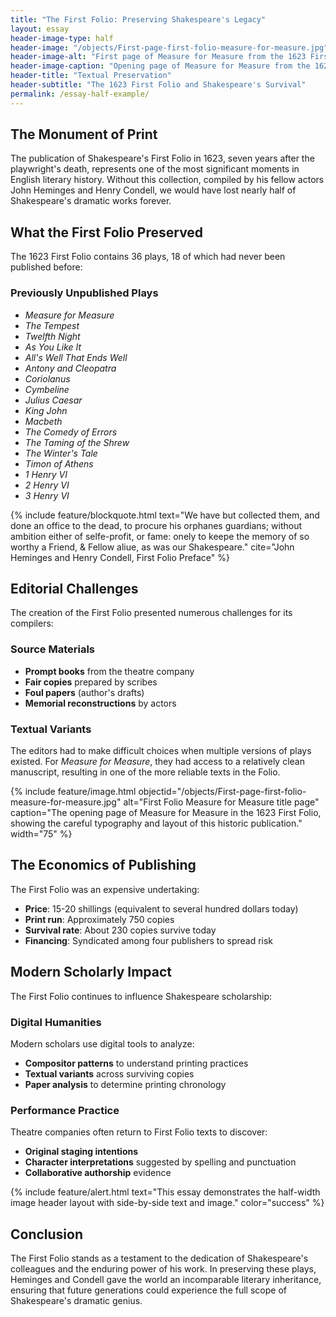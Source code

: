 ```yaml
---
title: "The First Folio: Preserving Shakespeare's Legacy"
layout: essay
header-image-type: half
header-image: "/objects/First-page-first-folio-measure-for-measure.jpg"
header-image-alt: "First page of Measure for Measure from the 1623 First Folio"
header-image-caption: "Opening page of Measure for Measure from the 1623 First Folio, demonstrating the careful typography and layout that preserved Shakespeare's works for posterity."
header-title: "Textual Preservation"
header-subtitle: "The 1623 First Folio and Shakespeare's Survival"
permalink: /essay-half-example/
---
```


## The Monument of Print

The publication of Shakespeare's First Folio in 1623, seven years after the playwright's death, represents one of the most significant moments in English literary history. Without this collection, compiled by his fellow actors John Heminges and Henry Condell, we would have lost nearly half of Shakespeare's dramatic works forever.

## What the First Folio Preserved

The 1623 First Folio contains 36 plays, 18 of which had never been published before:

### Previously Unpublished Plays
- *Measure for Measure*
- *The Tempest*
- *Twelfth Night*
- *As You Like It*
- *All's Well That Ends Well*
- *Antony and Cleopatra*
- *Coriolanus*
- *Cymbeline*
- *Julius Caesar*
- *King John*
- *Macbeth*
- *The Comedy of Errors*
- *The Taming of the Shrew*
- *The Winter's Tale*
- *Timon of Athens*
- *1 Henry VI*
- *2 Henry VI*
- *3 Henry VI*

{% include feature/blockquote.html text="We have but collected them, and done an office to the dead, to procure his orphanes guardians; without ambition either of selfe-profit, or fame: onely to keepe the memory of so worthy a Friend, & Fellow aliue, as was our Shakespeare." cite="John Heminges and Henry Condell, First Folio Preface" %}

## Editorial Challenges

The creation of the First Folio presented numerous challenges for its compilers:

### Source Materials
- **Prompt books** from the theatre company
- **Fair copies** prepared by scribes
- **Foul papers** (author's drafts)
- **Memorial reconstructions** by actors

### Textual Variants
The editors had to make difficult choices when multiple versions of plays existed. For *Measure for Measure*, they had access to a relatively clean manuscript, resulting in one of the more reliable texts in the Folio.

{% include feature/image.html objectid="/objects/First-page-first-folio-measure-for-measure.jpg" alt="First Folio Measure for Measure title page" caption="The opening page of Measure for Measure in the 1623 First Folio, showing the careful typography and layout of this historic publication." width="75" %}

## The Economics of Publishing

The First Folio was an expensive undertaking:

- **Price**: 15-20 shillings (equivalent to several hundred dollars today)
- **Print run**: Approximately 750 copies
- **Survival rate**: About 230 copies survive today
- **Financing**: Syndicated among four publishers to spread risk

## Modern Scholarly Impact

The First Folio continues to influence Shakespeare scholarship:

### Digital Humanities
Modern scholars use digital tools to analyze:
- **Compositor patterns** to understand printing practices
- **Textual variants** across surviving copies
- **Paper analysis** to determine printing chronology

### Performance Practice
Theatre companies often return to First Folio texts to discover:
- **Original staging intentions**
- **Character interpretations** suggested by spelling and punctuation
- **Collaborative authorship** evidence

{% include feature/alert.html text="This essay demonstrates the half-width image header layout with side-by-side text and image." color="success" %}

## Conclusion

The First Folio stands as a testament to the dedication of Shakespeare's colleagues and the enduring power of his work. In preserving these plays, Heminges and Condell gave the world an incomparable literary inheritance, ensuring that future generations could experience the full scope of Shakespeare's dramatic genius.
